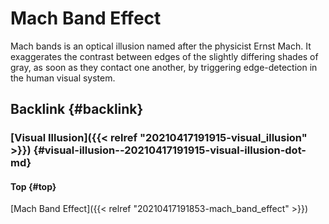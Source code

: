# Mach Band Effect


Mach bands is an optical illusion named after the physicist Ernst Mach. It exaggerates the contrast between edges of the slightly differing shades of gray, as soon as they contact one another, by triggering edge-detection in the human visual system.


## Backlink {#backlink}


### [Visual Illusion]({{< relref "20210417191915-visual_illusion" >}}) {#visual-illusion--20210417191915-visual-illusion-dot-md}


#### Top {#top}

[Mach Band Effect]({{< relref "20210417191853-mach_band_effect" >}})

